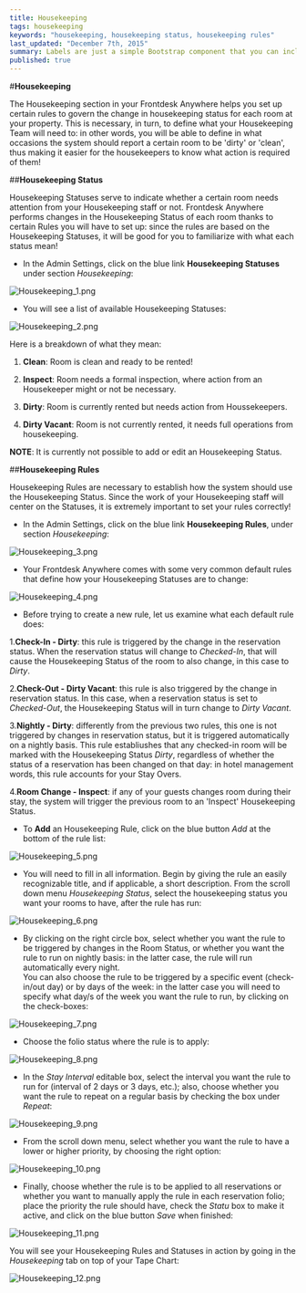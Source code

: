 ```yaml
---
title: Housekeeping
tags: housekeeping
keywords: "housekeeping, housekeeping status, housekeeping rules"
last_updated: "December 7th, 2015"
summary: Labels are just a simple Bootstrap component that you can include in your pages as needed. They represent one of many Bootstrap options you can include in your theme.
published: true
---
```







#**Housekeeping**  

The Housekeeping section in your Frontdesk Anywhere helps you set up certain rules to govern the change in housekeeping status for each room at your property. This is necessary, in turn, to define what your Housekeeping Team will need to: in other words, you will be able to define in what occasions the system should report a certain room to be 'dirty' or 'clean', thus making it easier for the housekeepers to know what action is required of them!

##**Housekeeping Status**    

Housekeeping Statuses serve to indicate whether a certain room needs attention from your Housekeeping staff or not. Frontdesk Anywhere performs changes in the Housekeeping Status of each room thanks to certain Rules you will have to set up: since the rules are based on the Housekeeping Statuses, it will be good for you to familiarize with what each status mean!  

  - In the Admin Settings, click on the blue link **Housekeeping Statuses** under section _Housekeeping_:  
  
![Housekeeping_1.png]({{site.baseurl}}/images/Housekeeping_1.png)


  
  - You will see a list of available Housekeeping Statuses:  
  
![Housekeeping_2.png]({{site.baseurl}}/images/Housekeeping_2.png)


Here is a breakdown of what they mean:  

1. **Clean**: Room is clean and ready to be rented!  

2. **Inspect**: Room needs a formal inspection, where action from an Housekeeper might or not be necessary.  

3. **Dirty**: Room is currently rented but needs action from Houssekeepers.  

4. **Dirty Vacant**: Room is not currently rented, it needs full operations from housekeeping.  


**NOTE**: It is currently not possible to add or edit an Housekeeping Status.  


##**Housekeeping Rules**  

Housekeeping Rules are necessary to establish how the system should use the Housekeeping Status. Since the work of your Housekeeping staff will center on the Statuses, it is extremely important to set your rules correctly!  

 - In the Admin Settings, click on the blue link **Housekeeping Rules**, under section _Housekeeping_:  
 
![Housekeeping_3.png]({{site.baseurl}}/images/Housekeeping_3.png)

 
 
 - Your Frontdesk Anywhere comes with some very common default rules that define how your Housekeeping Statuses are to change:  
 
![Housekeeping_4.png]({{site.baseurl}}/images/Housekeeping_4.png)


 
 - Before trying to create a new rule, let us examine what each default rule does:  
 
 1.**Check-In - Dirty**:  this rule is triggered by the change in the reservation status. When the reservation status will change to _Checked-In_, that will cause the Housekeeping Status of the room to also change, in this case to _Dirty_.  
 
 
 2.**Check-Out - Dirty Vacant**: this rule is also triggered by the change in reservation status. In this case, when a reservation status is set to _Checked-Out_, the Housekeeping Status will in turn change to _Dirty Vacant_.  
 
 
 3.**Nightly - Dirty**: differently from the previous two rules, this one is not triggered by changes in reservation status, but it is triggered automatically on a nightly basis. This rule establiushes that any checked-in room will be marked with the Housekeeping Status _Dirty_, regardless of whether the status of a reservation has been changed on that day: in hotel management words, this rule accounts for your Stay Overs.  
 
 
 4.**Room Change - Inspect**: if any of your guests changes room during their stay, the system will trigger the previous room to an 'Inspect' Housekeeping Status.  
 

- To **Add** an Housekeeping Rule, click on the blue button _Add_ at the bottom of the rule list:  

![Housekeeping_5.png]({{site.baseurl}}/images/Housekeeping_5.png)



- You will need to fill in all information. Begin by giving the rule an easily recognizable title, and if applicable, a short description. From the scroll down menu _Housekeeping Status_, select the housekeeping status you want your rooms to have, after the rule has run:  

![Housekeeping_6.png]({{site.baseurl}}/images/Housekeeping_6.png)



- By clicking on the right circle box, select whether you want the rule to be triggered by changes in the Room Status, or whether you want the rule to run on nightly basis: in the latter case, the rule will run automatically every night.  
You can also choose the rule to be triggered by a specific event (check-in/out day) or by days of the week: in the latter case you will need to specify what day/s of the week you want the rule to run, by clicking on the check-boxes:  

![Housekeeping_7.png]({{site.baseurl}}/images/Housekeeping_7.png)



 - Choose the folio status where the rule is to apply:  
 
![Housekeeping_8.png]({{site.baseurl}}/images/Housekeeping_8.png)


 
 - In the  _Stay Interval_ editable box, select the interval you want the rule to run for (interval of 2 days or 3 days, etc.); also, choose whether you want the rule to repeat on a regular basis by checking the box under _Repeat_:  
 
![Housekeeping_9.png]({{site.baseurl}}/images/Housekeeping_9.png)


 
 - From the scroll down menu, select whether you want the rule to have a lower or higher priority, by choosing the right option:  
 
![Housekeeping_10.png]({{site.baseurl}}/images/Housekeeping_10.png)


 
 - Finally, choose whether the rule is to be applied to all reservations or whether you want to manually apply the rule in each reservation folio; place the priority the rule should have, check the _Statu_ box to make it active, and click on the blue button _Save_ when finished:  
 
![Housekeeping_11.png]({{site.baseurl}}/images/Housekeeping_11.png)


 
 
 You will see your Housekeeping Rules and Statuses in action by going in the _Housekeeping_ tab on top of your Tape Chart:  
 
![Housekeeping_12.png]({{site.baseurl}}/images/Housekeeping_12.png)

